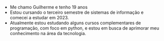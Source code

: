 - Me chamo Guilherme e tenho 19 anos
- Estou cursando o terceiro semestre de sistemas
de informação e comecei a estudar em 2023.
- Atualmente estou estudando alguns cursos complementares de programação, com foco em
python, e estou em busca de aprimorar meu conhecimento na área
da tecnologia.
